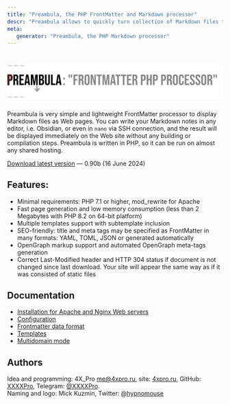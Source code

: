 ```yaml
---
title: "Preambula, the PHP FrontMatter and Markdown processor"
descr: "Preambula allows to quickly turn collection of Markdown files to fully functional Web-site."
meta:
   generator: "Preambula, the PHP Markdown processor"
---
```

# ![Preambula logo](biglogo.svg)


Preambula is very simple and lightweight FrontMatter processor to display Markdown files as Web pages. You can write your Markdown notes in any editor, i.e. Obsidian, or even in `nano` via SSH connection, and the result will be displayed immediately on the Web site without any building or compilation steps. Preambula is written in PHP, so it can be run on almost any shared hosting.

[Download latest version](/download/preambula.zip) —  0.90b (16 June 2024)

## Features:

* Minimal requirements: PHP 7.1 or higher, mod_rewrite for Apache
* Fast page generation and low memory consumption (less than 2 Megabytes with PHP 8.2 on 64-bit platform)
* Multiple templates support with subtemplate inclusion
* SEO-friendly: title and meta tags may be specified as FrontMatter in many formats: YAML, TOML, JSON or generated automatically
* OpenGraph markup support and automated OpenGraph meta-tags generation
* Correct Last-Modified header and HTTP 304 status if document is not changed since last download. Your site will appear the same way as if it was consisted of static files

## Documentation 

* [Installation for Apache and Nginx Web servers](install.md)
* [Configuration](config.md)
* [Frontmatter data format](data.md)
* [Templates](templates.md)
* [Multidomain mode](multi.md)

## Authors

Idea and programming: 4X_Pro <me@4xpro.ru>, site: [4xpro.ru](https://4xpro.ru), GitHub: [XXXXPro](https://github.com/XXXXPro), Telegram: [@XXXXPro](https://t.me/XXXXPro).  
Naming and logo: Mick Kuzmin, Twitter: [@hypnomouse](https://twitter.com/hypnomouse)